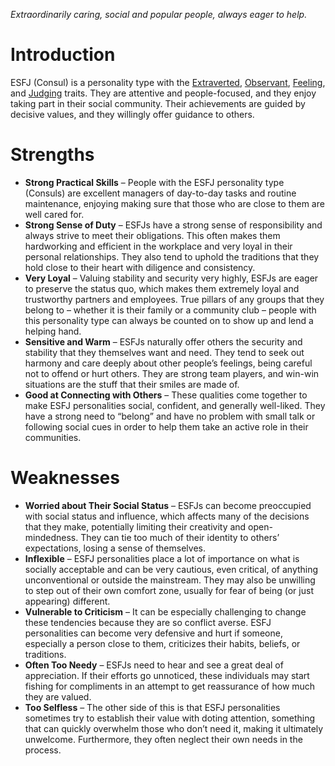 *Extraordinarily caring, social and popular people, always eager to help.*
# Introduction

ESFJ (Consul) is a personality type with the [Extraverted](https://www.16personalities.com/articles/energy-introverted-vs-extraverted), [Observant](https://www.16personalities.com/articles/mind-intuitive-vs-observant), [Feeling](https://www.16personalities.com/articles/nature-thinking-vs-feeling), and [Judging](https://www.16personalities.com/articles/tactics-judging-vs-prospecting) traits. They are attentive and people-focused, and they enjoy taking part in their social community. Their achievements are guided by decisive values, and they willingly offer guidance to others.

# Strengths

- **Strong Practical Skills** – People with the ESFJ personality type (Consuls) are excellent managers of day-to-day tasks and routine maintenance, enjoying making sure that those who are close to them are well cared for.
- **Strong Sense of Duty** – ESFJs have a strong sense of responsibility and always strive to meet their obligations. This often makes them hardworking and efficient in the workplace and very loyal in their personal relationships. They also tend to uphold the traditions that they hold close to their heart with diligence and consistency.
- **Very Loyal** – Valuing stability and security very highly, ESFJs are eager to preserve the status quo, which makes them extremely loyal and trustworthy partners and employees. True pillars of any groups that they belong to – whether it is their family or a community club – people with this personality type can always be counted on to show up and lend a helping hand.
- **Sensitive and Warm** – ESFJs naturally offer others the security and stability that they themselves want and need. They tend to seek out harmony and care deeply about other people’s feelings, being careful not to offend or hurt others. They are strong team players, and win-win situations are the stuff that their smiles are made of.
- **Good at Connecting with Others** – These qualities come together to make ESFJ personalities social, confident, and generally well-liked. They have a strong need to “belong” and have no problem with small talk or following social cues in order to help them take an active role in their communities.

# Weaknesses

- **Worried about Their Social Status** – ESFJs can become preoccupied with social status and influence, which affects many of the decisions that they make, potentially limiting their creativity and open-mindedness. They can tie too much of their identity to others’ expectations, losing a sense of themselves.
- **Inflexible** – ESFJ personalities place a lot of importance on what is socially acceptable and can be very cautious, even critical, of anything unconventional or outside the mainstream. They may also be unwilling to step out of their own comfort zone, usually for fear of being (or just appearing) different.
- **Vulnerable to Criticism** – It can be especially challenging to change these tendencies because they are so conflict averse. ESFJ personalities can become very defensive and hurt if someone, especially a person close to them, criticizes their habits, beliefs, or traditions.
- **Often Too Needy** – ESFJs need to hear and see a great deal of appreciation. If their efforts go unnoticed, these individuals may start fishing for compliments in an attempt to get reassurance of how much they are valued.
- **Too Selfless** – The other side of this is that ESFJ personalities sometimes try to establish their value with doting attention, something that can quickly overwhelm those who don’t need it, making it ultimately unwelcome. Furthermore, they often neglect their own needs in the process.
